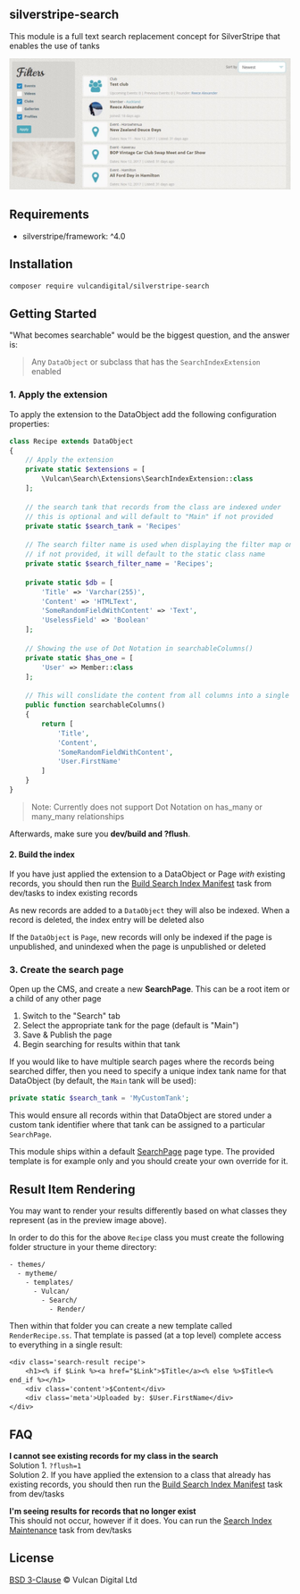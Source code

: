 ## silverstripe-search
This module is a full text search replacement concept for SilverStripe that enables the use of tanks

![Preview](docs/images/example.jpg)

## Requirements
* silverstripe/framework: ^4.0

## Installation
```sh
composer require vulcandigital/silverstripe-search
```

## Getting Started
"What becomes searchable" would be the biggest question, and the answer is:
> Any `DataObject` or subclass that has the `SearchIndexExtension` enabled

### 1. Apply the extension
To apply the extension to the DataObject add the following configuration properties:

```php
class Recipe extends DataObject
{
    // Apply the extension
    private static $extensions = [
        \Vulcan\Search\Extensions\SearchIndexExtension::class
    ];
    
    // the search tank that records from the class are indexed under 
    // this is optional and will default to "Main" if not provided
    private static $search_tank = 'Recipes'
    
    // The search filter name is used when displaying the filter map on the front end
    // if not provided, it will default to the static class name
    private static $search_filter_name = 'Recipes';
    
    private static $db = [
        'Title' => 'Varchar(255)',
        'Content' => 'HTMLText',
        'SomeRandomFieldWithContent' => 'Text',
        'UselessField' => 'Boolean'
    ];
    
    // Showing the use of Dot Notation in searchableColumns()
    private static $has_one = [
        'User' => Member::class
    ];
    
    // This will conslidate the content from all columns into a single searchable line of text
    public function searchableColumns() 
    {
        return [
            'Title',
            'Content',
            'SomeRandomFieldWithContent',
            'User.FirstName'
        ]
    }
}
```
> Note: Currently does not support Dot Notation on has_many or many_many relationships

Afterwards, make sure you **dev/build and ?flush**.

#### 2. Build the index
If you have just applied the extension to a DataObject or Page _with_ existing records, you should then run the [Build Search Index Manifest](src/Tasks/BuildIndex.php) task from dev/tasks to index existing records

As new records are added to a `DataObject` they will also be indexed. When a record is deleted, the index entry will be deleted also

If the `DataObject` is `Page`, new records will only be indexed if the page is unpublished, and unindexed when the page is unpublished or deleted 

### 3. Create the search page
Open up the CMS, and create a new **SearchPage**. This can be a root item or a child of any other page

1. Switch to the "Search" tab
2. Select the appropriate tank for the page (default is "Main")
3. Save & Publish the page
4. Begin searching for results within that tank

If you would like to have multiple search pages where the records being searched differ, then you need to specify a unique index tank name for that DataObject (by default, the `Main` tank will be used):

```php
private static $search_tank = 'MyCustomTank';
```

This would ensure all records within that DataObject are stored under a custom tank identifier where that tank can be assigned to a particular `SearchPage`.

This module ships within a default [SearchPage](src/Pages/SearchPage.php) page type. The provided template is for example only and you should create your own override for it. 

## Result Item Rendering
You may want to render your results differently based on what classes they represent (as in the preview image above).

In order to do this for the above `Recipe` class you must create the following folder structure in your theme directory:

```
- themes/
  - mytheme/
    - templates/
      - Vulcan/
        - Search/
          - Render/
```

Then within that folder you can create a new template called `RenderRecipe.ss`. That template is passed (at a top level) complete access to everything in a single result:

```twig
<div class='search-result recipe'>
    <h1><% if $Link %><a href="$Link">$Title</a><% else %>$Title<% end_if %></h1>
    <div class='content'>$Content</div>
    <div class='meta'>Uploaded by: $User.FirstName</div>
</div>
```

## FAQ
**I cannot see existing records for my class in the search**  
Solution 1. `?flush=1`  
Solution 2. If you have applied the extension to a class that already has existing records, you should then run the [Build Search Index Manifest](src/Tasks/BuildIndex.php) task from dev/tasks

**I'm seeing results for records that no longer exist**  
This should not occur, however if it does. You can run the [Search Index Maintenance](src/Tasks/IndexMaintenance.php) task from dev/tasks

## License
[BSD 3-Clause](LICENSE.md) © Vulcan Digital Ltd


